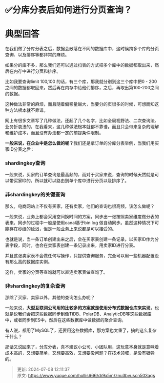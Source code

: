 # ✅分库分表后如何进行分页查询？

# 典型回答


在我们做了分库分表之后，数据会散落在不同的数据库中，这时候跨多个库的分页查询、以及排序等都非常的麻烦。



如果分的库不多，那么我们还可以通过扫表的方式把多个库中的数据都取出来，然后在内存中进行分页和排序。



比如我要查询limit 100,100 的话，有三个库，那我就分别到这三个库中把0 - 200之间的数据都取回来，然后再在内存中给他们排序，之后，再取出第100-200之间的数据。



这种做法非常的麻烦，而且随着偏移量越大，当要分的页很多的时候，可想而知这种方法根本就不靠谱。



网上有很多文章写了几种做法，还起了几个名字，比如<font style="color:rgb(18, 18, 18);">全局视野法、二次查询法、业务折衷法的，在我看来，这几种做法根本就都不靠谱，而且只会带来复杂的理解和维护成本，而且没有办法都一定的前提条件限制。</font>

<font style="color:rgb(18, 18, 18);"></font>

**<font style="color:rgb(18, 18, 18);">一般来说，在企业中是怎么做的呢？</font>**<font style="color:rgb(18, 18, 18);">我们还是拿订单的分库分表举例，当我们用买家ID分表之后：</font>

<font style="color:rgb(18, 18, 18);"></font>

### <font style="color:rgb(18, 18, 18);">shardingkey查询</font>
<font style="color:rgb(18, 18, 18);">一般来说，买家的订单查询是最高频的，而对于买家来说，查询的时候天然就是可以带买家ID的，所以就可以路由到单个库中进行分页以及排序了。</font>

<font style="color:rgb(18, 18, 18);"></font>

### <font style="color:rgb(18, 18, 18);">非shardingkey的关键查询</font>
<font style="color:rgb(18, 18, 18);">那么，电商网站上不仅有买家，还有卖家，他们的查询也很高频，该怎么做呢？</font>

<font style="color:rgb(18, 18, 18);"></font>

<font style="color:rgb(18, 18, 18);">一般来说，业务上都会采用空间换时间的方案，同步出一张按照卖家维度做分表的表来，同步的过程中一般是使用canal基于bin log 做自动同步。虽然这种情况下可能存在秒级的延迟，但是一般业务上来说都是可以接受的。</font>

<font style="color:rgb(18, 18, 18);"></font>

<font style="color:rgb(18, 18, 18);">也就是说，当一条订单创建出来之后，会在买家表创建一条记录，以买家ID作为分表字段，同时，也会在卖家表创建一条记录出来，用卖家ID进行分表。</font>

<font style="color:rgb(18, 18, 18);"></font>

<font style="color:rgb(18, 18, 18);">并且这张卖家表不会做任何写操作，只提供查询服务，完全可以用一些机器配置没有那么高的数据库实例。</font>

<font style="color:rgb(18, 18, 18);"></font>

<font style="color:rgb(18, 18, 18);">这样，卖家的分页等查询就可以直连卖家表做查询了。</font>

<font style="color:rgb(18, 18, 18);"></font>

### <font style="color:rgb(18, 18, 18);">非shardingkey的复杂查询</font>
<font style="color:rgb(18, 18, 18);">那除了买家、卖家以外，其他的查询怎么办呢？</font>

<font style="color:rgb(18, 18, 18);"></font>

<font style="color:rgb(18, 18, 18);">一般来说，</font>**<font style="color:rgb(18, 18, 18);">大型互联网公司用的比较多的方案就是使用分布式数据仓库来实现</font>**<font style="color:rgb(18, 18, 18);">，也就是说我们会把这些数据同步到像TiDB、PolarDB、AnalyticDB等这些数据库中，或者同步到ES中，然后在这些数据库中做数据的聚合查询。</font>

<font style="color:rgb(18, 18, 18);"></font>

<font style="color:rgb(18, 18, 18);">有人说，都用了MySQL了，还要用这些数据库，那方案也太重了，搞的这么复杂干什么？</font>

<font style="color:rgb(18, 18, 18);"></font>

<font style="color:rgb(18, 18, 18);">那话又说回来了，分库分表，真不建议小公司、小团队用，这玩意本身就是意味着成本高的，又想要简单，又想要高效，又想要没问题？在技术领域，是没有银弹的。</font>



> 更新: 2024-07-08 12:11:37  
> 原文: <https://www.yuque.com/hollis666/dr9x5m/znu3byuscn503ags>
